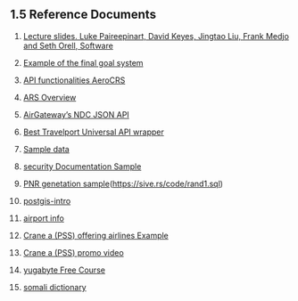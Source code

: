 ## 1.5 Reference Documents

1. [Lecture slides.
   Luke Paireepinart, David Keyes, Jingtao Liu, Frank Medjo and Seth Orell, Software
   ](https://pdfcoffee.com/download/software-requirements-specification-for-airline-flight-booking-system-software-requirements-specification-for-airline-flight-booking-system-pdf-free.html)
1. [Example of the final goal system](https://www.lemax.net/)

1. [API functionalities AeroCRS](https://docs.aerocrs.com/reference/getairlines-1)

1. [ARS Overview ](https://fasrsmall634.weebly.com/disadvantages-of-manual-airline-reservation-system.html)

1. [AirGateway’s NDC JSON API](https://dev-guides.airgateway.net/)

1. [Best Travelport Universal API wrapper](https://github.com/Travelport-Ukraine/uapi-json)

1. [Sample data](http://www.lsv.fr/~sirangel/teaching/dataset/index.html)

1. [security Documentation Sample](https://duffel.com/security)

1. [PNR genetation sample](https://sive.rs/rand1)(<https://sive.rs/code/rand1.sql>)

1. [postgis-intro](https://postgis.net/workshops/zh_Hans/postgis-intro/geography.html)

1. [airport info ](https://www.airportcoder.com/)

1. [Crane a (PSS) offering airlines Example](https://crane.aero/)

1. [Crane a (PSS) promo video ](https://youtu.be/kppIlGPEYT4)

1. [yugabyte Free Course](https://university.yugabyte.com/enrollments)

1. [somali dictionary ](https://www.lexilogos.com/english/somali_dictionary.htm)
